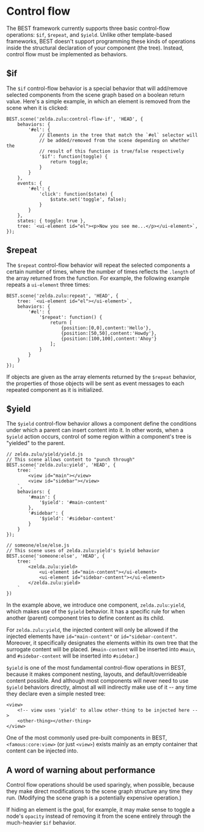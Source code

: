 # Control flow

The BEST framework currently supports three basic control-flow operations: `$if`, `$repeat`, and `$yield`. Unlike other template-based frameworks, BEST doesn't support programming these kinds of operations inside the structural declaration of your component (the tree). Instead, control flow must be implemented as behaviors.

## $if

The `$if` control-flow behavior is a special behavior that will add/remove selected components from the scene graph based on a boolean return value. Here's a simple example, in which an element is removed from the scene when it is clicked:

    BEST.scene('zelda.zulu:control-flow-if', 'HEAD', {
        behaviors: {
            '#el': {
                // Elements in the tree that match the `#el` selector will
                // be added/removed from the scene depending on whether the
                // result of this function is true/false respectively
                '$if': function(toggle) {
                    return toggle;
                }
            }
        },
        events: {
            '#el': {
                'click': function($state) {
                    $state.set('toggle', false);
                }
            }
        },
        states: { toggle: true },
        tree: `<ui-element id="el"><p>Now you see me...</p></ui-element>`,
    });

## $repeat

The `$repeat` control-flow behavior will repeat the selected components a certain number of times, where the number of times reflects the `.length` of the array returned from the function. For example, the following example repeats a `ui-element` three times:

    BEST.scene('zelda.zulu:repeat', 'HEAD', {
        tree: `<ui-element id="el"></ui-element>`,
        behaviors: {
            '#el': {
                '$repeat': function() {
                    return [
                        {position:[0,0],content:'Hello'},
                        {position:[50,50],content:'Howdy'},
                        {position:[100,100],content:'Ahoy'}
                    ];
                }
            }
        }
    });

If objects are given as the array elements returned by the `$repeat` behavior, the properties of those objects will be sent as event messages to each repeated component as it is initialized.

## $yield

The `$yield` control-flow behavior allows a component define the conditions under which a parent can insert content into it. In other words, when a `$yield` action occurs, control of some region within a component's tree is "yielded" to the parent.

    // zelda.zulu/yield/yield.js
    // This scene allows content to "punch through"
    BEST.scene('zelda.zulu:yield', 'HEAD', {
        tree: `
            <view id="main"></view>
            <view id="sidebar"></view>
        `,
        behaviors: {
            '#main': {
                '$yield': '#main-content'
            },
            '#sidebar': {
                '$yield': '#sidebar-content'
            }
        }
    });

    // someone/else/else.js
    // This scene uses of zelda.zulu:yield's $yield behavior
    BEST.scene('someone:else', 'HEAD', {
        tree: `
            <zelda.zulu:yield>
                <ui-element id="main-content"></ui-element>
                <ui-element id="sidebar-content"></ui-element>
            </zelda.zulu:yield>
        `
    })

In the example above, we introduce one component, `zelda.zulu:yield`, which makes use of the `$yield` behavior. It has a specific rule for when another (parent) component tries to define content as its child.

For `zelda.zulu:yield`, the injected content will only be allowed if the injected elements have `id="main-content"` or `id="sidebar-content"`. Moreover, it specifically designates the elements within its own tree that the surrogate content will be placed. (`#main-content` will be inserted into `#main`, and `#sidebar-content` will be inserted into `#sidebar`.)

`$yield` is one of the most fundamental control-flow operations in BEST, because it makes component nesting, layouts, and default/overrideable content possible. And although most components will never need to use `$yield` behaviors directly, almost all will indirectly make use of it -- any time they declare even a simple nested tree:

    <view>
        <!-- view uses 'yield' to allow other-thing to be injected here -->
        <other-thing></other-thing>
    </view>

One of the most commonly used pre-built components in BEST, `<famous:core:view>` (or just `<view>`) exists mainly as an empty container that content can be injected into.

## A word of warning about performance

Control flow operations should be used sparingly, when possible, because they make direct modifications to the scene graph structure any time they run. (Modifying the scene graph is a potentially expensive operation.)

If hiding an element is the goal, for example, it may make sense to toggle a node's `opacity` instead of removing it from the scene entirely through the much-heavier `$if` behavior.
